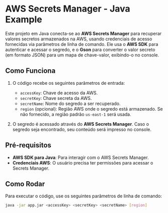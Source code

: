 # AWS Secrets Manager - Java Example

Este projeto em Java conecta-se ao **AWS Secrets Manager** para recuperar valores secretos armazenados na AWS, usando credenciais de acesso fornecidas via parâmetros de linha de comando. Ele usa o **AWS SDK** para autenticar e acessar o segredo, e o **Gson** para converter o valor secreto (em formato JSON) para um mapa de chave-valor, exibindo-o no console.

## Como Funciona

1. O código recebe os seguintes parâmetros de entrada:
   - `accessKey`: Chave de acesso da AWS.
   - `secretKey`: Chave secreta da AWS.
   - `secretName`: Nome do segredo a ser recuperado.
   - `region` (opcional): Região AWS onde o segredo está armazenado. Se não fornecido, a região padrão `us-east-1` será usada.

2. O segredo é acessado através do **AWS Secrets Manager**. Caso o segredo seja encontrado, seu conteúdo será impresso no console.

## Pré-requisitos

- **AWS SDK para Java**: Para interagir com o AWS Secrets Manager.
- **Credenciais AWS**: O usuário precisa ter permissões para acessar o Secrets Manager.

## Como Rodar

Para executar o código, use os seguintes parâmetros de linha de comando:

```bash
java -jar app.jar <accessKey> <secretKey> <secretName> [region]
